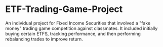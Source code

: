 # ETF-Trading-Game-Project
An individual project for Fixed Income Securities that involved a "fake money" trading game competition against classmates. It included initially buying certain ETFS, tracking performance, and then performing rebalancing trades to improve return. 
